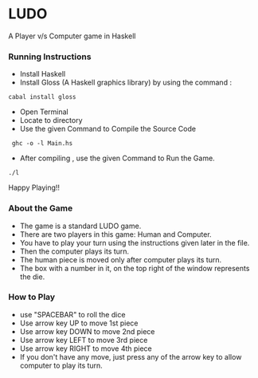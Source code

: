 # LUDO

A Player v/s Computer game in Haskell

### Running Instructions

* Install Haskell  
* Install Gloss (A Haskell graphics library) by using the command :

```
cabal install gloss
```

* Open Terminal  
* Locate to directory  
* Use the given Command to Compile the Source Code

```
 ghc -o -l Main.hs
 ```
* After compiling , use the given Command to Run the Game. 

 ```
 ./l
 ```


Happy Playing!!

### About the Game

* The game is a standard LUDO game.
* There are two players in this game: Human and Computer.
* You have to play your turn using the instructions given later in the file.
* Then the computer plays its turn.
* The human piece is moved only after computer plays its turn.
* The box with a number in it, on the top right of the window represents the die.

### How to Play

* use "SPACEBAR" to roll the dice  
* Use arrow key UP to move 1st piece
* Use arrow key DOWN to move 2nd piece
* Use arrow key LEFT to move 3rd piece
* Use arrow key RIGHT to move 4th piece  
* If you don't have any move, just press any of the arrow key to allow computer to play its turn.

